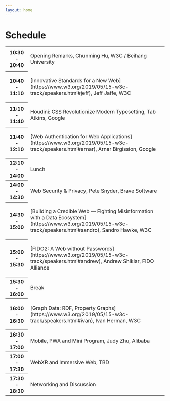 ```yaml
---
layout: home
---
```


# Schedule

<table class="zebra">
    <tr>
        <th>10:30 - 10:40</th>
        <td>
            <p class="session-title">Opening Remarks, Chunming Hu, W3C / Beihang University</p>
        </td>
    </tr>
    <tr>
        <th>10:40 - 11:10</th>
        <td>
            <p class="session-title">[Innovative Standards for a New Web](https://www.w3.org/2019/05/15-w3c-track/speakers.html#jeff), Jeff Jaffe, W3C</p>
        </td>
    </tr>
    <tr>
        <th>11:10 - 11:40</th>
        <td>
            <p class="session-title">Houdini: CSS Revolutionize Modern Typesetting, Tab Atkins, Google</p>
        </td>
    </tr>
    <tr>
        <th>11:40 - 12:10</th>
        <td>
            <p class="session-title">[Web Authentication for Web Applications](https://www.w3.org/2019/05/15-w3c-track/speakers.html#arnar), Arnar Birgission, Google</p>
        </td>
    </tr>
    <tr>
        <th>12:10 - 14:00</th>
        <td>
            <p class="session-title">Lunch</p>
        </td>
    </tr>
    <tr>
        <th>14:00 - 14:30</th>
        <td>
            <p class="session-title">Web Security & Privacy, Pete Snyder, Brave Software</p>
        </td>
    </tr>
    <tr>
        <th>14:30 - 15:00</th>
        <td>
            <p class="session-title">[Building a Credible Web — Fighting Misinformation with a Data Ecosystem](https://www.w3.org/2019/05/15-w3c-track/speakers.html#sandro), Sandro Hawke, W3C</p>
        </td>
    </tr>
    <tr>
        <th>15:00 - 15:30</th>
        <td>
            <p class="session-title">[FIDO2: A Web without Passwords](https://www.w3.org/2019/05/15-w3c-track/speakers.html#andrew), Andrew Shikiar, FIDO Alliance</p>
        </td>
    </tr>
    <tr>
        <th>15:30 - 16:00</th>
        <td>
            <p class="session-title">Break</p>
        </td>
    </tr>
    <tr>
        <th>16:00 - 16:30</th>
        <td>
            <p class="session-title">[Graph Data: RDF, Property Graphs](https://www.w3.org/2019/05/15-w3c-track/speakers.html#ivan), Ivan Herman, W3C</p>
        </td>
    </tr>
    <tr>
        <th>16:30 - 17:00</th>
        <td>
            <p class="session-title">Mobile, PWA and Mini Program, Judy Zhu, Alibaba</p>
        </td>
    </tr>
    <tr>
        <th>17:00 - 17:30</th>
        <td>
            <p class="session-title">WebXR and Immersive Web, TBD</p>
        </td>
    </tr>
    <tr>
        <th>17:30 - 18:30</th>
        <td>
            <p class="session-title">Networking and Discussion</p>
        </td>
    </tr>
    </table>

